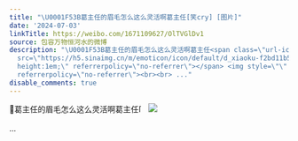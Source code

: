 ```yaml
---
title: "\U0001F53B葛主任的眉毛怎么这么灵活啊葛主任[笑cry] [图片]"
date: '2024-07-03'
linkTitle: https://weibo.com/1671109627/OlTVGlDv1
source: 包容万物恒河水的微博
description: "\U0001F53B葛主任的眉毛怎么这么灵活啊葛主任<span class=\"url-icon\"><img alt=\"[笑cry]\"
  src=\"https://h5.sinaimg.cn/m/emoticon/icon/default/d_xiaoku-f2bd11b506.png\" style=\"width:1em;
  height:1em;\" referrerpolicy=\"no-referrer\"></span> <img style=\"\" src=\"https://tvax3.sinaimg.cn/large/639b1bfbly1hrba4tzk95g2089087e82.gif\"
  referrerpolicy=\"no-referrer\"><br><br> ..."
disable_comments: true
---
```

🔻葛主任的眉毛怎么这么灵活啊葛主任<span class="url-icon"><img alt="[笑cry]" src="https://h5.sinaimg.cn/m/emoticon/icon/default/d_xiaoku-f2bd11b506.png" style="width:1em; height:1em;" referrerpolicy="no-referrer"></span> <img style="" src="https://tvax3.sinaimg.cn/large/639b1bfbly1hrba4tzk95g2089087e82.gif" referrerpolicy="no-referrer"><br><br> ...